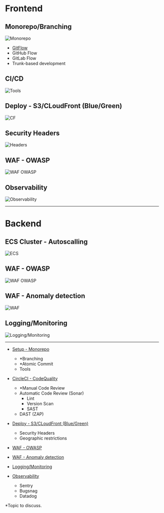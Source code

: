 # Frontend
## Monorepo/Branching
![Monorepo](img/monorepo.jpeg "Monorepo")
 - [GitFlow](branching/gitflow.md)
 - GitHub Flow
 - GitLab Flow
 - Trunk-based development



## CI/CD
![Tools](img/devops.png "Tools")

## Deploy - S3/CLoudFront (Blue/Green)
![CF](img/s3_Cloudfront.png)

## Security Headers
![Headers](img/http-security-headers.png)

## WAF - OWASP 
![WAF OWASP](img/WAF_Owasp.png)

## Observability
![Observability](img/observability.jpg "Observability")

---
# Backend

## ECS Cluster - Autoscalling
![ECS](img/ECS_Cluster.png)

## WAF - OWASP 
![WAF OWASP](img/WAF_Owasp.png)

## WAF - Anomaly detection
![WAF](img/WAF_anomaly_detection.png "WAF")

## Logging/Monitoring 
![Logging/Monitoring](img/monitoring.png)



---
- [Setup - Monorepo](README_MONOREPO.md)
    - \*Branching
    - \*Atomic Commit
    - Tools
- [CircleCI - CodeQuality](.circleci/config.yml)
    - \*Manual Code Review
    - Automatic Code Review (Sonar)
      - Lint
      - Version Scan
      - SAST
    - DAST (ZAP) 

- [Deploy - S3/CLoudFront (Blue/Green)](https://github.com/cdeucher/terraform-aws-monorepo/tree/master/terraform-aws-s3-cloudfront)
    - Security Headers
    - Geographic restrictions
- [WAF - OWASP](#)
- [WAF - Anomaly detection](README_WAF.md)
- [Logging/Monitoring ](#)
- [Observability](#)
    - Sentry
    - Bugsnag
    - Datadog

\*Topic to discuss.
